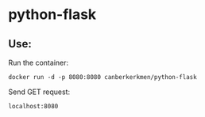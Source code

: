 # python-flask

## Use:

Run the container:

```docker run -d -p 8080:8080 canberkerkmen/python-flask```

Send GET request:

```localhost:8080```
